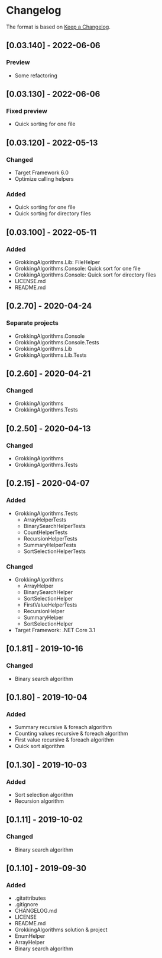 # Changelog

The format is based on [Keep a Changelog](https://keepachangelog.com/en/1.0.0/).

## [0.03.140] - 2022-06-06
### Preview
- Some refactoring

## [0.03.130] - 2022-06-06
### Fixed preview
- Quick sorting for one file

## [0.03.120] - 2022-05-13
### Changed
- Target Framework 6.0
- Optimize calling helpers
### Added
- Quick sorting for one file
- Quick sorting for directory files

## [0.03.100] - 2022-05-11
### Added
- GrokkingAlgorithms.Lib: FileHelper
- GrokkingAlgorithms.Console: Quick sort for one file
- GrokkingAlgorithms.Console: Quick sort for directory files
- LICENSE.md
- README.md

## [0.2.70] - 2020-04-24
### Separate projects
- GrokkingAlgorithms.Console
- GrokkingAlgorithms.Console.Tests
- GrokkingAlgorithms.Lib
- GrokkingAlgorithms.Lib.Tests

## [0.2.60] - 2020-04-21
### Changed
- GrokkingAlgorithms
- GrokkingAlgorithms.Tests

## [0.2.50] - 2020-04-13
### Changed
- GrokkingAlgorithms
- GrokkingAlgorithms.Tests

## [0.2.15] - 2020-04-07
### Added
- GrokkingAlgorithms.Tests
  - ArrayHelperTests
  - BinarySearchHelperTests
  - CountHelperTests
  - RecursionHelperTests
  - SummaryHelperTests
  - SortSelectionHelperTests
### Changed
- GrokkingAlgorithms
  - ArrayHelper
  - BinarySearchHelper
  - SortSelectionHelper
  - FirstValueHelperTests
  - RecursionHelper
  - SummaryHelper
  - SortSelectionHelper
- Target Framework: .NET Core 3.1

## [0.1.81] - 2019-10-16
### Changed
- Binary search algorithm

## [0.1.80] - 2019-10-04
### Added
- Summary recursive & foreach algorithm
- Counting values recursive & foreach algorithm
- First value recursive & foreach algorithm
- Quick sort algorithm

## [0.1.30] - 2019-10-03
### Added
- Sort selection algorithm
- Recursion algorithm

## [0.1.11] - 2019-10-02
### Changed
- Binary search algorithm

## [0.1.10] - 2019-09-30
### Added
- .gitattributes
- .gitignore
- CHANGELOG.md
- LICENSE
- README.md
- GrokkingAlgorithms solution & project
- EnumHelper
- ArrayHelper
- Binary search algorithm
